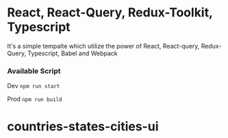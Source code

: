 # React, React-Query, Redux-Toolkit, Typescript
It's a simple tempalte which utilize the power of React, React-query, Redux-Query, Typescript, Babel and Webpack

### Available Script

Dev
`npm run start`

Prod
`npm run build`
# countries-states-cities-ui
